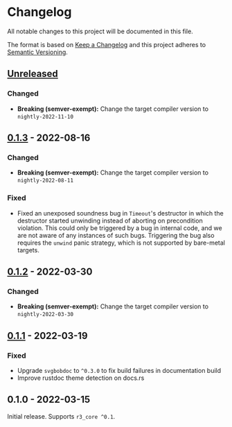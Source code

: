 # Changelog

All notable changes to this project will be documented in this file.

The format is based on [Keep a Changelog](http://keepachangelog.com/en/1.0.0/)
and this project adheres to [Semantic Versioning](http://semver.org/spec/v2.0.0.html).

## [Unreleased]

### Changed

- **Breaking (semver-exempt):** Change the target compiler version to `nightly-2022-11-10`

## [0.1.3] - 2022-08-16

### Changed

- **Breaking (semver-exempt):** Change the target compiler version to `nightly-2022-08-11`

### Fixed

- Fixed an unexposed soundness bug in `Timeout`'s destructor in which the destructor started unwinding instead of aborting on precondition violation. This could only be triggered by a bug in internal code, and we are not aware of any instances of such bugs. Triggering the bug also requires the `unwind` panic strategy, which is not supported by bare-metal targets.

## [0.1.2] - 2022-03-30

### Changed

- **Breaking (semver-exempt):** Change the target compiler version to `nightly-2022-03-30`

## [0.1.1] - 2022-03-19

### Fixed

- Upgrade `svgbobdoc` to `^0.3.0` to fix build failures in documentation build
- Improve rustdoc theme detection on docs.rs

## 0.1.0 - 2022-03-15

Initial release. Supports `r3_core ^0.1`.

[Unreleased]: https://github.com/r3-os/r3/compare/r3_kernel@0.1.3...HEAD
[0.1.3]: https://github.com/r3-os/r3/compare/r3_kernel@0.1.2...r3@0.1.3
[0.1.2]: https://github.com/r3-os/r3/compare/r3_kernel@0.1.1...r3@0.1.2
[0.1.1]: https://github.com/r3-os/r3/compare/r3_kernel@0.1.0...r3@0.1.1
